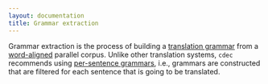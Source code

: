```yaml
---
layout: documentation
title: Grammar extraction
---
```

Grammar extraction is the process of building a [translation grammar](/concepts/scfgs.html) from a [word-aligned](/concepts/alignment.html) parallel corpus. Unlike other translation systems, `cdec` recommends using [per-sentence grammars](psgs.html), i.e., grammars are constructed that are filtered for each sentence that is going to be translated.

